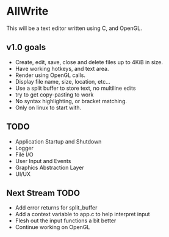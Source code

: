 # AllWrite

This will be a text editor written using C, and OpenGL.

## v1.0 goals

- Create, edit, save, close and delete files up to 4KiB in size.
- Have working hotkeys, and text area.
- Render using OpenGL calls.
- Display file name, size, location, etc...
- Use a split buffer to store text, no multiline edits
- try to get copy-pasting to work
- No syntax highlighting, or bracket matching.
- Only on linux to start with.

## TODO

- Application Startup and Shutdown
- Logger
- File I/O
- User Input and Events
- Graphics Abstraction Layer
- UI/UX

## Next Stream TODO

- Add error returns for split_buffer
- Add a context variable to app.c to help interpret input
- Flesh out the input functions a bit better
- Continue working on OpenGL
